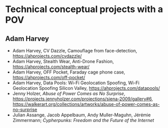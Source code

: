 # Technical conceptual projects with a POV

## Adam Harvey
- Adam Harvey, CV Dazzle, Camouflage from face-detection, https://ahprojects.com/cvdazzle/
- Adam Harvey, Stealth Wear, Anti-Drone Fashion, https://ahprojects.com/stealth-wear/
- Adam Harvey, OFF Pocket, Faraday cage phone case, https://ahprojects.com/off-pocket/
- Adam Harvey, Data Pools: Wi-Fi Geolocation Spoofing, Wi-Fi Geolocation
  Spoofing Silicon Valley, https://ahprojects.com/datapools/
- Jenny Holzer, _Abuse of Power Comes as No Surprise_,
  https://projects.jennyholzer.com/projections/siena-2009/gallery#6,
  https://walkerart.org/collections/artworks/abuse-of-power-comes-as-no-surprise
- Julian Assange, Jacob Appelbaum, Andy Muller-Maguhn, Jérémie Zimmermann;
  _Cypherpunks: Freedom and the Future of the Internet_
